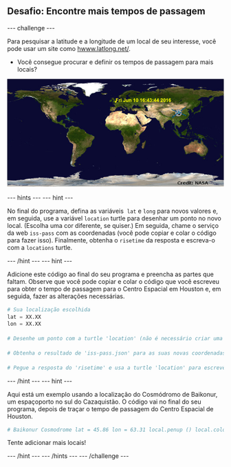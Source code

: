 ## Desafio: Encontre mais tempos de passagem

\--- challenge \---

Para pesquisar a latitude e a longitude de um local de seu interesse, você pode usar um site como <a href="http://www.latlong.net/" target="_blank">hwww.latlong.net/</a>.

+ Você consegue procurar e definir os tempos de passagem para mais locais? 

![screenshot](images/iss-final.png)

\--- hints \--- \--- hint \---

No final do programa, defina as variáveis ​​ `lat` e `long` para novos valores e, em seguida, use a variável `location` turtle para desenhar um ponto no novo local. (Escolha uma cor diferente, se quiser.) Em seguida, chame o serviço da web `iss-pass` com as coordenadas (você pode copiar e colar o código para fazer isso). Finalmente, obtenha o `risetime` da resposta e escreva-o com a `locations` turtle.

\--- /hint \--- \--- hint \---

Adicione este código ao final do seu programa e preencha as partes que faltam. Observe que você pode copiar e colar o código que você escreveu para obter o tempo de passagem para o Centro Espacial em Houston e, em seguida, fazer as alterações necessárias.

```python
# Sua localização escolhida
lat = XX.XX
lon = XX.XX

# Desenhe um ponto com a turtle 'location' (não é necessário criar uma nova turtle), escolha uma cor diferente

# Obtenha o resultado de 'iss-pass.json' para as suas novas coordenadas

# Pegue a resposta do 'risetime' e usa a turtle 'location' para escrevê-lo no mapa
```

\--- /hint \--- \--- hint \---

Aqui está um exemplo usando a localização do Cosmódromo de Baikonur, um espaçoporto no sul do Cazaquistão. O código vai no final do seu programa, depois de traçar o tempo de passagem do Centro Espacial de Houston.

```python
# Baikonur Cosmodrome lat = 45.86 lon = 63.31 local.penup () local.color ('orange') local.goto (lon, lat) local.dot (5) local.hideturtle () url = 'http: // api. open-notify.org/iss-pass.json?lat= '+ str (lat) +'&lon = '+ str (lon) resposta = urllib.request.urlopen (url) resultado = json.loads (resposta.read()) #print (resultado) acima = resultado ['response'][1]['risetime'] local.write (time.ctime (acima))
```

Tente adicionar mais locais!

\--- /hint \--- \--- /hints \--- \--- /challenge \---